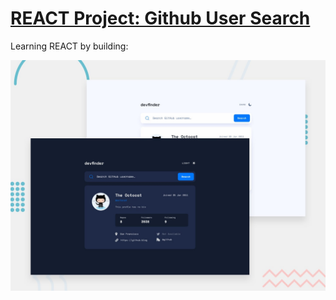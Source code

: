# [REACT Project: Github User Search](https://www.frontendmentor.io/challenges/github-user-search-app-Q09YOgaH6)

Learning REACT by building:


![](/preview.jpg)


